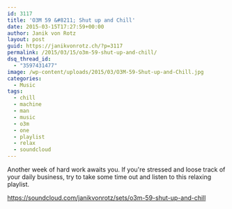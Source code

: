 ```yaml
---
id: 3117
title: 'O3M 59 &#8211; Shut up and Chill'
date: 2015-03-15T17:27:59+00:00
author: Janik von Rotz
layout: post
guid: https://janikvonrotz.ch/?p=3117
permalink: /2015/03/15/o3m-59-shut-up-and-chill/
dsq_thread_id:
  - "3597431477"
image: /wp-content/uploads/2015/03/O3M-59-Shut-up-and-Chill.jpg
categories:
  - Music
tags:
  - chill
  - machine
  - man
  - music
  - o3m
  - one
  - playlist
  - relax
  - soundcloud
---
```

Another week of hard work awaits you. If you're stressed and loose track of your daily business, try to take some time out and listen to this relaxing playlist.

https://soundcloud.com/janikvonrotz/sets/o3m-59-shut-up-and-chill
